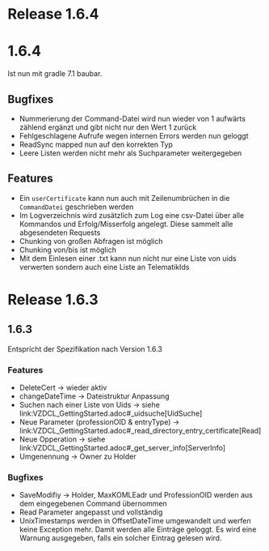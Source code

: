 # Release 1.6.4
# 1.6.4  

Ist nun mit gradle 7.1 baubar.
  
 ## Bugfixes  
  
- Nummerierung der Command-Datei wird nun wieder von 1 aufwärts zählend ergänzt und gibt nicht nur den Wert 1 zurück  
- Fehlgeschlagene Aufrufe wegen internen Errors werden nun geloggt  
- ReadSync mapped nun auf den korrekten Typ  
- Leere Listen werden nicht mehr als Suchparameter weitergegeben  
  
## Features  
  
- Ein `userCertificate` kann nun auch mit Zeilenumbrüchen in die `CommandDatei` geschrieben werden  
- Im Logverzeichnis wird zusätzlich zum Log eine csv-Datei über alle Kommandos und Erfolg/Misserfolg angelegt. Diese sammelt alle abgesendeten Requests 
- Chunking von großen Abfragen ist möglich 
- Chunking von/bis ist möglich  
- Mit dem Einlesen einer .txt kann nun nicht nur eine Liste von uids verwerten sondern auch eine Liste an TelematikIds 

# Release 1.6.3
## 1.6.3

Entspricht der Spezifikation nach Version 1.6.3

### Features

- DeleteCert -> wieder aktiv
- changeDateTime -> Dateistruktur Anpassung
- Suchen nach einer Liste von Uids -> siehe link:VZDCL_GettingStarted.adoc#_uidsuche[UidSuche]
- Neue Parameter (professionOID & entryType) -> link:VZDCL_GettingStarted.adoc#_read_directory_entry_certificate[Read]
- Neue Opperation -> siehe link:VZDCL_GettingStarted.adoc#_get_server_info[ServerInfo]
- Umgenennung -> Owner zu Holder

### Bugfixes

- SaveModifiy -> Holder, MaxKOMLEadr und ProfessionOID werden aus dem eingegebenen Command übernommen
- Read Parameter angepasst und vollständig
- UnixTimestamps werden in OffsetDateTime umgewandelt und werfen keine Exception mehr. Damit werden alle Einträge geloggt. Es wird eine Warnung ausgegeben, falls ein solcher Eintrag gelesen wird.

